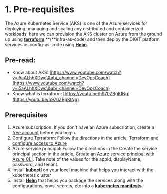 # 1. Pre-requisites

The Azure Kubernetes Service (AKS) is one of the Azure services for deploying, managing and scaling any distributed and containerized workloads, here we can provision the AKS cluster on Azure from the ground up using [**terraform**](https://www.terraform.io/intro/index.html) **(**infra-as-code) and then deploy the DIGIT platform services as config-as-code using [**Helm**](https://helm.sh/docs/).

## Pre-read:

* Know about AKS: [https://www.youtube.com/watch?v=i5aALhhXDwc\&ab\_channel=DevOpsCoach](https://www.youtube.com/watch?v=i5aALhhXDwc\&ab\_channel=DevOpsCoach)
* Know what is terraform: [https://youtu.be/h970ZBgKINg](https://youtu.be/h970ZBgKINg)

## **Prerequisites** <a href="#prerequisites" id="prerequisites"></a>

1. Azure subscription: If you don't have an Azure subscription, create a [free account](https://azure.microsoft.com/free/?ref=microsoft.com\&utm\_source=microsoft.com\&utm\_medium=docs\&utm\_campaign=visualstudio) before you begin.
2. Configure Terraform: Follow the directions in the article, [Terraform and configure access to Azure](https://docs.microsoft.com/en-us/azure/developer/terraform/get-started-cloud-shell)
3. Azure service principal: Follow the directions in the Create the service principal section in the article, [Create an Azure service principal with Azure CLI](https://docs.microsoft.com/en-us/cli/azure/create-an-azure-service-principal-azure-cli?view=azure-cli-latest). Take note of the values for the appId, displayName, password, and tenant.
4. Install [**kubectl**](https://kubernetes.io/docs/tasks/tools/) on your local machine that helps you interact with the kubernetes cluster
5. Install [**Helm**](https://helm.sh/docs/intro/install/) that helps you package the services along with the configurations, envs, secrets, etc into a [**kubernetes manifests**](https://devspace.cloud/docs/cli/deployment/kubernetes-manifests/what-are-manifests)
